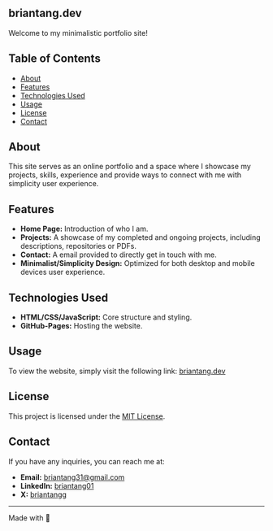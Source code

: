 ## briantang.dev

Welcome to my minimalistic portfolio site!

## Table of Contents

- [About](#about)
- [Features](#features)
- [Technologies Used](#technologies-used)
- [Usage](#usage)
- [License](#license)
- [Contact](#contact)

## About

This site serves as an online portfolio and a space where I showcase my projects, skills, experience and provide ways to connect with me with simplicity user experience.

## Features

- **Home Page:** Introduction of who I am.
- **Projects:** A showcase of my completed and ongoing projects, including descriptions, repositories or PDFs.
- **Contact:** A email provided to directly get in touch with me.
- **Minimalist/Simplicity Design:** Optimized for both desktop and mobile devices user experience.

## Technologies Used

- **HTML/CSS/JavaScript:** Core structure and styling.
- **GitHub-Pages:** Hosting the website.

## Usage

To view the website, simply visit the following link: [briantang.dev](https://briantang.dev)

## License

This project is licensed under the [MIT License](LICENSE).

## Contact

If you have any inquiries, you can reach me at:

- **Email:** briantang31@gmail.com
- **LinkedIn:** [briantang01](https://www.linkedin.com/in/briantang01/)
- **X:** [briantangg](https://x.com/briantangg)

------

Made with 🩶 
